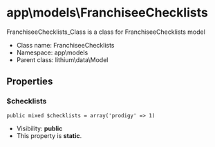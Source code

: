 app\models\FranchiseeChecklists
===============

FranchiseeChecklists_Class is a class for FranchiseeChecklists model




* Class name: FranchiseeChecklists
* Namespace: app\models
* Parent class: lithium\data\Model





Properties
----------


### $checklists

    public mixed $checklists = array('prodigy' => 1)





* Visibility: **public**
* This property is **static**.



